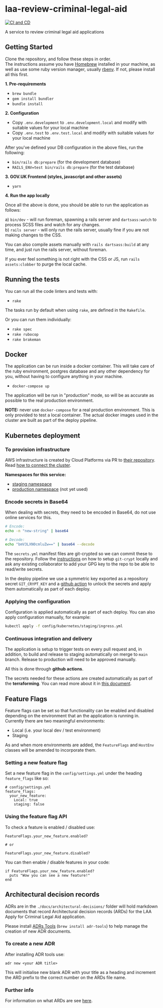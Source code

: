 # laa-review-criminal-legal-aid

[![CI and CD](https://github.com/ministryofjustice/laa-apply-for-criminal-legal-aid/actions/workflows/test-build-deploy.yml/badge.svg)](https://github.com/ministryofjustice/laa-apply-for-criminal-legal-aid/actions/workflows/test-build-deploy.yml)

A service to review criminal legal aid applications

## Getting Started

Clone the repository, and follow these steps in order.  
The instructions assume you have [Homebrew](https://brew.sh) installed in your machine, as well as use some ruby version manager, usually [rbenv](https://github.com/rbenv/rbenv). If not, please install all this first.

**1. Pre-requirements**

* `brew bundle`
* `gem install bundler`
* `bundle install`

**2. Configuration**

* Copy `.env.development` to `.env.development.local` and modify with suitable values for your local machine
* Copy `.env.test` to `.env.test.local` and modify with suitable values for your local machine

After you've defined your DB configuration in the above files, run the following:

* `bin/rails db:prepare` (for the development database)
* `RAILS_ENV=test bin/rails db:prepare` (for the test database)

**3. GOV.UK Frontend (styles, javascript and other assets)**

* `yarn`

**4. Run the app locally**

Once all the above is done, you should be able to run the application as follows:

a) `bin/dev` - will run foreman, spawning a rails server and `dartsass:watch` to process SCSS files and watch for any changes.  
b) `rails server` - will only run the rails server, usually fine if you are not making changes to the CSS.

You can also compile assets manually with `rails dartsass:build` at any time, and just run the rails server, without foreman.

If you ever feel something is not right with the CSS or JS, run `rails assets:clobber` to purge the local cache.

## Running the tests

You can run all the code linters and tests with:

* `rake`

The tasks run by default when using `rake`, are defined in the `Rakefile`.

Or you can run them individually:

* `rake spec`
* `rake rubocop`
* `rake brakeman`

## Docker

The application can be run inside a docker container. This will take care of the ruby environment, postgres database 
and any other dependency for you, without having to configure anything in your machine.

* `docker-compose up`

The application will be run in "production" mode, so will be as accurate as possible to the real production environment.

**NOTE:** never use `docker-compose` for a real production environment. This is only provided to test a local container. The 
actual docker images used in the cluster are built as part of the deploy pipeline.


## Kubernetes deployment

### To provision infrastructure

AWS infrastructure is created by Cloud Platforms via PR to [their repository](https://github.com/ministryofjustice/cloud-platform-environments).  
Read [how to connect the cluster](https://user-guide.cloud-platform.service.justice.gov.uk/documentation/getting-started/kubectl-config.html).

**Namespaces for this service:**
* [staging namespace](https://github.com/ministryofjustice/cloud-platform-environments/tree/main/namespaces/live.cloud-platform.service.justice.gov.uk/laa-apply-for-criminal-legal-aid-staging)
* [production namespace](https://github.com/ministryofjustice/cloud-platform-environments/tree/main/namespaces/live.cloud-platform.service.justice.gov.uk/laa-apply-for-criminal-legal-aid-prod) (not yet used)

### Encode secrets in Base64

When dealing with secrets, they need to be encoded in Base64, do not use online services for this.

```bash
# Encode:
echo -n "new-string" | base64

# Decode:
echo "bmV3LXN0cmluZw==" | base64 --decode
```

The `secrets.yml` manifest files are git-crypted so we can commit these to the repository. 
Follow the [instructions](https://user-guide.cloud-platform.service.justice.gov.uk/documentation/other-topics/git-crypt-setup.html#git-crypt) 
on how to setup `git-crypt` locally and ask any existing collaborator to add your GPG key to the repo to be able to read/write secrets.

In the deploy pipeline we use a symmetric key exported as a repository secret `GIT_CRYPT_KEY` and a 
[github action](https://github.com/marketplace/actions/github-action-to-unlock-git-crypt-secrets) to unlock the secrets 
and apply them automatically as part of each deploy.  

### Applying the configuration

Configuration is applied automatically as part of each deploy. You can also apply configuration manually, for example:

```bash
kubectl apply -f config/kubernetes/staging/ingress.yml
```

### Continuous integration and delivery

The application is setup to trigger tests on every pull request and, in addition, to build and release to staging 
automatically on merge to `main` branch. Release to production will need to be approved manually.

All this is done through **github actions**.

The secrets needed for these actions are created automatically as part of the **terraforming**. You can read more about 
it in [this document](https://user-guide.cloud-platform.service.justice.gov.uk/documentation/deploying-an-app/github-actions-continuous-deployment.html#automating-the-deployment-process).

## Feature Flags

Feature flags can be set so that functionality can be enabled and disabled depending on the environment that an the application is running in. Currently there are two meaningful environments:
- Local (i.e. your local dev / test environment)
- Staging

As and when more environments are added, the `FeatureFlags` and `HostEnv` classes will be amended to incorporate them.

### Setting a new feature flag

Set a new feature flag in the `config/settings.yml` under the heading `feature_flags` like so:

```
# config/settings.yml
feature_flags:
  your_new_feature:
    Local: true
    staging: false
```

### Using the feature flag API

To check a feature is enabled / disabled use:

```
FeatureFlags.your_new_feature.enabled?

# or

FeatureFlags.your_new_feature.disabled?
```

You can then enable / disable features in your code:

```
if FeatureFlags.your_new_feature.enabled?
  puts "Wow you can see a new feature!"
end
```

## Architectural decision records

ADRs are in the `./docs/architectural-decisions/` folder will hold markdown documents that record Architectural decision records (ARDs) for the LAA Apply for Criminal Legal Aid application.

Please install [ADRs Tools](https://github.com/npryce/adr-tools) (`brew install adr-tools`) to help manage the creation of new ADR documents.

### To create a new ADR

After installing ADR tools use:

```
adr new <your ADR title>
```

This will initialise new blank ADR with your title as a heading and increment the ARD prefix to the correct number on the ARDs file name.

### Further info

For information on what ARDs are see [here](https://adr.github.io/).
